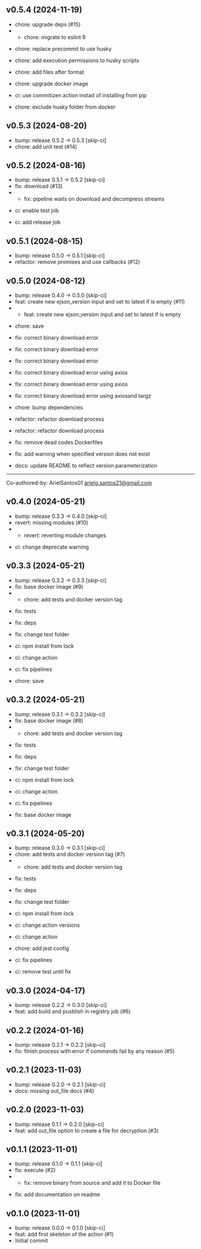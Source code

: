 ## v0.5.4 (2024-11-19)


- chore: upgrade deps (#15)
- * chore: migrate to eslint 9

* chore: replace precommit to use husky

* chore: add execution permissions to husky scripts

* chore: add files after format

* chore: upgrade docker image

* ci: use commitizen action instad of installing from pip

* chore: exclude husky folder from docker

## v0.5.3 (2024-08-20)


- bump: release 0.5.2 → 0.5.3 [skip-ci]
- chore: add unit test (#14)

## v0.5.2 (2024-08-16)


- bump: release 0.5.1 → 0.5.2 [skip-ci]
- fix: download (#13)
- * fix: pipeline waits on download and decompress streams

* ci: enable test job

* ci: add release job

## v0.5.1 (2024-08-15)


- bump: release 0.5.0 → 0.5.1 [skip-ci]
- refactor: remove promises and use callbacks (#12)

## v0.5.0 (2024-08-12)


- bump: release 0.4.0 → 0.5.0 [skip-ci]
- feat: create new ejson_version input and set to latest if is empty (#11)
- * feat: create new ejson_version input and set to latest if is empty

* chore: save

* fix: correct binary download error

* fix: correct binary download error

* fix: correct binary download error

* fix: correct binary download error using axios

* fix: correct binary download error using axios

* fix: correct binary download error using axiosand targz

* chore: bump dependencies

* refactor: refactor download process

* refactor: refactor download process

* fix: remove dead codes Dockerfiles

* fix: add warning when specified version does not exist

* docs: update README to reflect version parameterization

---------

Co-authored-by: ArielSantos01 <arielg.santos21@gmail.com>

## v0.4.0 (2024-05-21)


- bump: release 0.3.3 → 0.4.0 [skip-ci]
- revert: missing modules (#10)
- * revert: reverting module changes

* ci: change deprecate warning

## v0.3.3 (2024-05-21)


- bump: release 0.3.2 → 0.3.3 [skip-ci]
- fix: base docker image (#9)
- * chore: add tests and docker version tag

* fix: tests

* fix: deps

* fix: change test folder

* ci: npm install from lock

* ci: change action

* ci: fix pipelines

* chore: save

## v0.3.2 (2024-05-21)


- bump: release 0.3.1 → 0.3.2 [skip-ci]
- fix: base docker image (#8)
- * chore: add tests and docker version tag

* fix: tests

* fix: deps

* fix: change test folder

* ci: npm install from lock

* ci: change action

* ci: fix pipelines

* fix: base docker image

## v0.3.1 (2024-05-20)


- bump: release 0.3.0 → 0.3.1 [skip-ci]
- chore: add tests and docker version tag (#7)
- * chore: add tests and docker version tag

* fix: tests

* fix: deps

* fix: change test folder

* ci: npm install from lock

* ci: change action versions

* ci: change action

* chore: add jest config

* ci: fix pipelines

* ci: remove test until fix

## v0.3.0 (2024-04-17)


- bump: release 0.2.2 → 0.3.0 [skip-ci]
- feat: add build and pusblish in registry job (#6)

## v0.2.2 (2024-01-16)


- bump: release 0.2.1 → 0.2.2 [skip-ci]
- fix: finish process with error if commands fail by any reason (#5)

## v0.2.1 (2023-11-03)


- bump: release 0.2.0 → 0.2.1 [skip-ci]
- docs: missing out_file docs (#4)

## v0.2.0 (2023-11-03)


- bump: release 0.1.1 → 0.2.0 [skip-ci]
- feat: add out_file option to create a file for decryption (#3)

## v0.1.1 (2023-11-01)


- bump: release 0.1.0 → 0.1.1 [skip-ci]
- fix: execute (#2)
- * fix: remove binary from source and add it to Docker file

* fix: add documentation on readme

## v0.1.0 (2023-11-01)


- bump: release 0.0.0 → 0.1.0 [skip-ci]
- feat: add first skeleton of the action (#1)
- Initial commit

